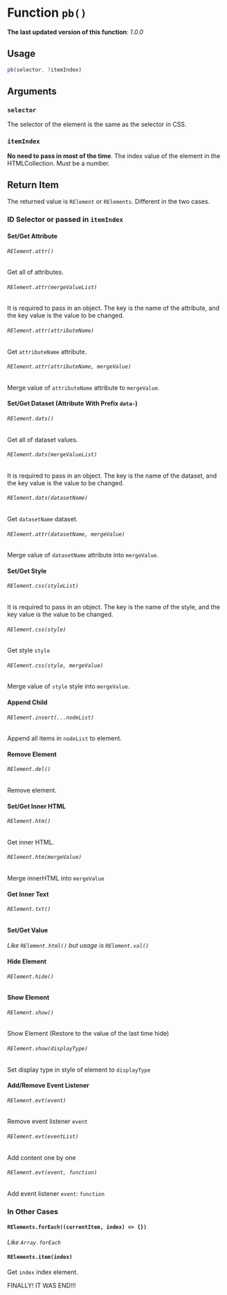 # Function `pb()`
**The last updated version of this function**: *1.0.0*
## Usage
```javascript
pb(selector, ?itemIndex)
```
## Arguments
### `selector`
The selector of the element is the same as the selector in CSS.
### `itemIndex`
**No need to pass in most of the time**. The index value of the element in the HTMLCollection. Must be a number.
## Return Item
The returned value is `RElement` or `RElements`.
Different in the two cases.
### ID Selector or passed in `itemIndex`
#### Set/Get Attribute
###### `RElement.attr()`
Get all of attributes.
###### `RElement.attr(mergeValueList)`
It is required to pass in an object. The key is the name of the attribute, and the key value is the value to be changed.
###### `RElement.attr(attributeName)`
Get `attributeName` attribute.
###### `RElement.attr(attributeName, mergeValue)`
Merge value of `attributeName` attribute to `mergeValue`.
  
#### Set/Get Dataset (Attribute With Prefix `data-`)
###### `RElement.dats()`
Get all of dataset values.
###### `RElement.dats(mergeValueList)`
It is required to pass in an object. The key is the name of the dataset, and the key value is the value to be changed.
###### `RElement.dats(datasetName)`
Get `datasetName` dataset.
###### `RElement.attr(datasetName, mergeValue)`
Merge value of `datasetName` attribute into `mergeValue`.
  
#### Set/Get Style
###### `RElement.css(styleList)`
It is required to pass in an object. The key is the name of the style, and the key value is the value to be changed.
###### `RElement.css(style)`
Get style `style`
###### `RElement.css(style, mergeValue)`
Merge value of `style` style into `mergeValue`.
  
#### Append Child
###### `RElement.insert(...nodeList)`
Append all items in `nodeList` to element.
  
#### Remove Element
###### `RElement.del()`
Remove element.
  
#### Set/Get Inner HTML
###### `RElement.htm()`
Get inner HTML.
###### `RElement.htm(mergeValue)`
Merge innerHTML into `mergeValue`
  
#### Get Inner Text
###### `RElement.txt()`
  
#### Set/Get Value
*Like `RElement.html()` but usage is `RElement.val()`*
  
#### Hide Element
###### `RElement.hide()`
  
#### Show Element
###### `RElement.show()`
Show Element (Restore to the value of the last time hide)
###### `RElement.show(displayType)`
Set display type in style of element to `displayType`
  
#### Add/Remove Event Listener
###### `RElement.evt(event)`
Remove event listener `event`
###### `RElement.evt(eventList)`
Add content one by one
###### `RElement.evt(event, function)`
Add event listener `event`: `function`
  
  
### In Other Cases
#### `RElements.forEach((currentItem, index) => {})`
*Like `Array.forEach`*
#### `RElements.item(index)`
Get `index` index element.
  
  
  
  
FINALLY! IT WAS END!!!
